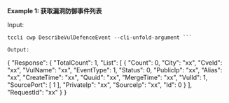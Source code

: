 **Example 1: 获取漏洞防御事件列表**



Input: 

```
tccli cwp DescribeVulDefenceEvent --cli-unfold-argument ```

Output: 
```
{
    "Response": {
        "TotalCount": 1,
        "List": [
            {
                "Count": 0,
                "City": "xx",
                "CveId": "xx",
                "VulName": "xx",
                "EventType": 1,
                "Status": 0,
                "PublicIp": "xx",
                "Alias": "xx",
                "CreateTime": "xx",
                "Quuid": "xx",
                "MergeTime": "xx",
                "VulId": 1,
                "SourcePort": [
                    1
                ],
                "PrivateIp": "xx",
                "SourceIp": "xx",
                "Id": 0
            }
        ],
        "RequestId": "xx"
    }
}
```


